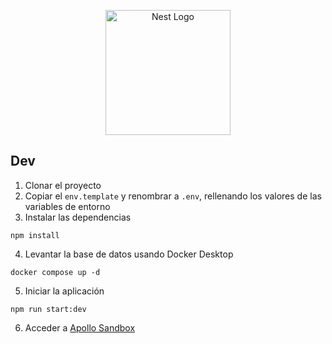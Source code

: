 <p align="center">
  <a href="http://nestjs.com/" target="blank"><img src="https://nestjs.com/img/logo-small.svg" width="200" alt="Nest Logo" /></a>
</p>

## Dev

1. Clonar el proyecto
2. Copiar el ```env.template``` y renombrar a ```.env```, rellenando los valores de las variables de entorno
3. Instalar las dependencias
```shell
npm install
```
4. Levantar la base de datos usando Docker Desktop
```shell
docker compose up -d
```
5. Iniciar la aplicación
```shell
npm run start:dev
```
6. Acceder a [Apollo Sandbox](http://localhost:3000/graphql)